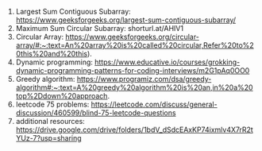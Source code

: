 1. Largest Sum Contiguous Subarray: https://www.geeksforgeeks.org/largest-sum-contiguous-subarray/
2. Maximum Sum Circular Subarray: shorturl.at/AHIV1
3. Circular Array: https://www.geeksforgeeks.org/circular-array/#:~:text=An%20array%20is%20called%20circular,Refer%20to%20this%20and%20this).
4. Dynamic programming: https://www.educative.io/courses/grokking-dynamic-programming-patterns-for-coding-interviews/m2G1pAq0OO0
5. Greedy algorithm: https://www.programiz.com/dsa/greedy-algorithm#:~:text=A%20greedy%20algorithm%20is%20an,in%20a%20top%2Ddown%20approach.
6. leetcode 75 problems: https://leetcode.com/discuss/general-discussion/460599/blind-75-leetcode-questions
7. additional resources: https://drive.google.com/drive/folders/1bdV_dSdcEAxKP74ixmlv4X7rR2tYUz-7?usp=sharing
